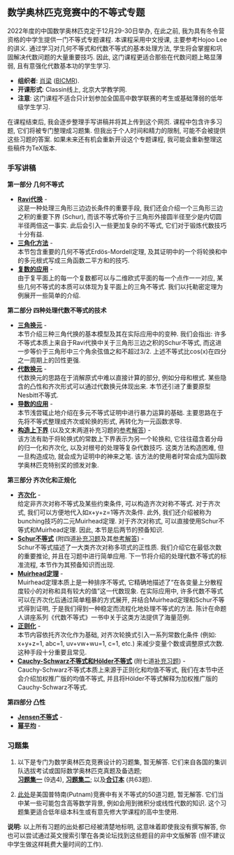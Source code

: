## 数学奥林匹克竞赛中的不等式专题

2022年度的中国数学奥林匹克定于12月29-30日举办, 在此之前, 我为具有冬令营资格的中学生提供一门不等式专题课程. 本课程采用中文授课, 主要参考Hojoo Lee的讲义. 通过学习对几何不等式和代数不等式的基本处理方法, 学生将会掌握和巩固解决代数问题的大量重要技巧. 因此, 这门课程更适合那些在代数问题上略显薄弱, 且有意强化代数基本功的学生学习.

- **组织者**: [肖梁](https://bicmr.pku.edu.cn/~lxiao/index.htm) ([BICMR](https://bicmr.pku.edu.cn)).
- **开课形式**: Classin线上, 北京大学教学网.
- **注意**: 这门课程不适合只计划参加全国高中数学联赛的考生或基础薄弱的低年级学生学习.

在课程结束后, 我会逐步整理手写讲稿并将其上传到这个网页. 课程中包含许多习题, 它们将被专门整理成习题集. 但我出于个人时间和精力的限制, 可能不会被提供这些习题的答案. 如果未来还有机会重新开设这个专题课程, 我可能会重新整理这些稿件为TeX版本.


### 手写讲稿

**第一部分 几何不等式**
  - [**Ravi代换**](././1-1.pdf) - <br/>
    这是一种处理三角形三边边长条件的重要手段, 我们还会介绍一个三角形三边之积的重要下界 (Schur), 而该不等式等价于三角形外接圆半径至少是内切圆半径两倍这一事实. 此后会引入一些更加复杂的不等式, 它们对于锻炼代数技巧十分有益.
  - [**三角化方法**](././1-2.pdf) - <br/>
    本节包含重要的几何不等式Erdös-Mordell定理, 及其证明中的一个将轮换和中的多元根式写成三角函数二平方和的技巧.
  - [**复数的应用**](././1-3.pdf) - <br/>
    由于复平面上的每一个复数都可以与二维欧式平面的每一个点作一一对应, 某些几何不等式的本质可以体现为复平面上的三角不等式. 我们以托勒密定理为例展开一些简单的介绍.
    
**第二部分 四种处理代数不等式的技术**
  - [**三角换元**](././2-1.pdf) - <br/>
    本节介绍三种三角代换的基本模型及其在实际应用中的变种. 我们会指出: 许多不等式本质上来自于Ravi代换中关于三角形三边之积的Schur不等式, 而这进一步等价于三角形中三个角余弦值之和不超过3/2. 上述不等式比cos(x)在四分之一周期上的凹性更强.
  - [**代数换元**](././2-2.pdf) - <br/>
    代数换元的思路在于消解原式中难以直接计算的部分, 例如分母和根式. 某些隐含的凸性和齐次形式可以通过代数换元体现出来. 本节还引进了重要原型Nesbitt不等式.
  - [**导数的应用**](././2-3.pdf) - <br/>
    本节浅尝辄止地介绍在多元不等式证明中进行暴力运算的基础. 主要思路在于先将不等式整理成齐次或轮换的形式, 再转化为一元函数求导.
  - [**构造上下界**](././2-4.pdf) (以及文末两道补充习题的[参考解答](././2-4Ex.pdf)) - <br/>
    该方法有助于将轮换式的常数上下界表示为另一个轮换和, 它往往蕴含着分母的归一化和齐次化, 以及对根号的处理等复杂代数技巧. 这类方法构造困难, 但一旦构造成功, 就会成为证明中的神来之笔. 该方法的使用者时常会成为国际数学奥林匹克特别奖的颁发对象. 
    
**第三部分 齐次化和正规化**
  - [**齐次化**](././3-1.pdf) - <br/>
    给定非齐次对称不等式及某些约束条件, 可以构造齐次对称不等式. 对于齐次式, 我们可以方便地代入如x+y+z=1等齐次条件. 此外, 我们还介绍被称为bunching技巧的二元Muirhead定理. 对于齐次对称式, 可以直接使用Schur不等式和Muirhead定理. 因此, 本节是后两节的预备知识.
  - [**Schur不等式**](././3-2-1.pdf) (附四道[补充习题](././3-2-1Ex.pdf)及其[参考解答](././3-2-1Soln.pdf)) - <br/>
    Schur不等式描述了一大类齐次对称多项式的正性质. 我们介绍它在最低次数的重要推论, 并且在习题中进行简单应用. 下一节将介绍的处理代数不等式的标准流程, 本节作为其预备知识而出现.
  - [**Muirhead定理**](././3-2-2.pdf) - <br/>
    Muirhead定理本质上是一种排序不等式, 它精确地描述了“在各变量上分散程度较小的对称和具有较大的值”这一代数现象. 在实际应用中, 许多代数不等式可以在齐次化后通过简单粗暴的方式展开, 并结合Muirhead定理和Schur不等式得到证明, 于是我们得到一种稳定而流程化地处理不等式的方法. 陈计在命题人讲座系列《代数不等式》一书中关于这类方法提供了海量范例.
  - [**正则化**](././3-3.pdf) - <br/>
    本节内容依托齐次化作为基础, 对齐次轮换式引入一系列常数化条件 (例如: x+y+z=1, abc=1, uv+vw+wu=1, c=1, etc.) 来减少变量个数或调整原式次数. 这种手段十分重要且常见.
  - [**Cauchy-Schwarz不等式和Hölder不等式**](././3-4.pdf) (附七道[补充习题](././3-3Ex.pdf)) - <br/>
    Cauchy-Schwarz不等式本质上来源于正则化和均值不等式, 我们在本节中还会介绍加权推广版的均值不等式, 并且将Hölder不等式解释为加权推广版的Cauchy-Schwarz不等式.
  
**第四部分 凸性**
  - [**Jensen不等式**](././4-1.pdf) - <br/>
  - [**幂平均**](././4-2.pdf) - <br/>
  
  
  
### 习题集

1. 以下是专门为数学奥林匹克竞赛设计的习题集, 暂无解答. 它们来自各国的集训队选拔考试或国际数学奥林匹克真题及备选题; <br/>
   [**习题集一**](././PS1.pdf) (9选4), [**习题集二**](././PS2.pdf); 以及[**合订本**](././PS1-7.pdf) (共63题).

2. [此处](././PS2.pdf)是美国普特南(Putnam)竞赛中有关不等式的50道习题, 暂无解答. 它们当中某一些可能包含高等数学背景, 例如会用到微积分或线性代数的知识. 这个习题集更适合低年级本科生或有意先修大学课程的高中生使用.

**说明:** 以上所有习题的出处都已经被清楚地标明, 这意味着即使我没有撰写解答, 你也可以尝试通过英文搜索引擎在各类论坛找到这些题目的非中文版解答 (但不建议中学生做这样耗费大量时间的工作).
